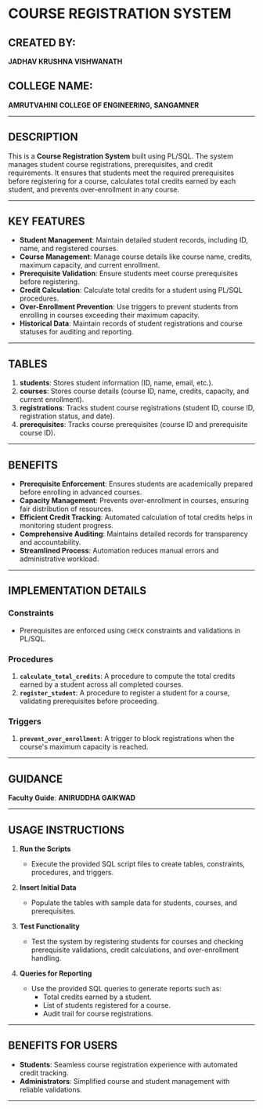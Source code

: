 # COURSE REGISTRATION SYSTEM

## CREATED BY: 
**JADHAV KRUSHNA VISHWANATH**

## COLLEGE NAME: 
**AMRUTVAHINI COLLEGE OF ENGINEERING, SANGAMNER**

---

## **DESCRIPTION**  
This is a **Course Registration System** built using PL/SQL. The system manages student course registrations, prerequisites, and credit requirements. It ensures that students meet the required prerequisites before registering for a course, calculates total credits earned by each student, and prevents over-enrollment in any course. 

---

## **KEY FEATURES**  
- **Student Management**: Maintain detailed student records, including ID, name, and registered courses.  
- **Course Management**: Manage course details like course name, credits, maximum capacity, and current enrollment.  
- **Prerequisite Validation**: Ensure students meet course prerequisites before registering.  
- **Credit Calculation**: Calculate total credits for a student using PL/SQL procedures.  
- **Over-Enrollment Prevention**: Use triggers to prevent students from enrolling in courses exceeding their maximum capacity.  
- **Historical Data**: Maintain records of student registrations and course statuses for auditing and reporting.  

---

## **TABLES**  
1. **students**: Stores student information (ID, name, email, etc.).  
2. **courses**: Stores course details (course ID, name, credits, capacity, and current enrollment).  
3. **registrations**: Tracks student course registrations (student ID, course ID, registration status, and date).  
4. **prerequisites**: Tracks course prerequisites (course ID and prerequisite course ID).  

---

## **BENEFITS**  
- **Prerequisite Enforcement**: Ensures students are academically prepared before enrolling in advanced courses.  
- **Capacity Management**: Prevents over-enrollment in courses, ensuring fair distribution of resources.  
- **Efficient Credit Tracking**: Automated calculation of total credits helps in monitoring student progress.  
- **Comprehensive Auditing**: Maintains detailed records for transparency and accountability.  
- **Streamlined Process**: Automation reduces manual errors and administrative workload.  

---

## **IMPLEMENTATION DETAILS**  

### **Constraints**
- Prerequisites are enforced using `CHECK` constraints and validations in PL/SQL.  

### **Procedures**
1. **`calculate_total_credits`**: A procedure to compute the total credits earned by a student across all completed courses.  
2. **`register_student`**: A procedure to register a student for a course, validating prerequisites before proceeding.  

### **Triggers**
1. **`prevent_over_enrollment`**: A trigger to block registrations when the course's maximum capacity is reached.  

---

## **GUIDANCE**  
**Faculty Guide**: **ANIRUDDHA GAIKWAD**  

---

## **USAGE INSTRUCTIONS**  

1. **Run the Scripts**  
   - Execute the provided SQL script files to create tables, constraints, procedures, and triggers.  

2. **Insert Initial Data**  
   - Populate the tables with sample data for students, courses, and prerequisites.  

3. **Test Functionality**  
   - Test the system by registering students for courses and checking prerequisite validations, credit calculations, and over-enrollment handling.  

4. **Queries for Reporting**  
   - Use the provided SQL queries to generate reports such as:
     - Total credits earned by a student.
     - List of students registered for a course.
     - Audit trail for course registrations.  

---

## **BENEFITS FOR USERS**  
- **Students**: Seamless course registration experience with automated credit tracking.  
- **Administrators**: Simplified course and student management with reliable validations.  

---
